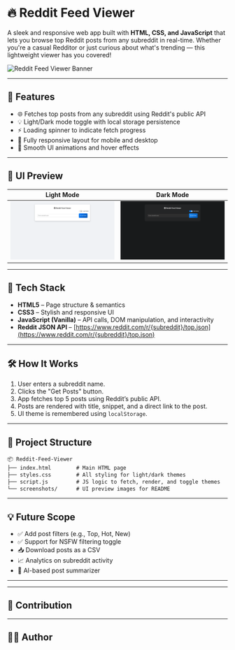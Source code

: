 
# 🔥 Reddit Feed Viewer

A sleek and responsive web app built with **HTML, CSS, and JavaScript** that lets you browse top Reddit posts from any subreddit in real-time. Whether you're a casual Redditor or just curious about what's trending — this lightweight viewer has you covered!

![Reddit Feed Viewer Banner](https://img.shields.io/badge/Built%20with-JavaScript%20%7C%20HTML%20%7C%20CSS-blue?style=flat&logo=javascript)


---

## 🚀 Features

- 🌐 Fetches top posts from any subreddit using Reddit's public API
- 💡 Light/Dark mode toggle with local storage persistence
- ⚡ Loading spinner to indicate fetch progress
- 📱 Fully responsive layout for mobile and desktop
- 🎨 Smooth UI animations and hover effects

---

## 📸 UI Preview

| Light Mode | Dark Mode |
|------------|-----------|
| ![Light UI](screenshots/light_ui.png) | ![Dark UI](screenshots/dark_ui.png) |

---

## 🧰 Tech Stack

- **HTML5** – Page structure & semantics
- **CSS3** – Stylish and responsive UI
- **JavaScript (Vanilla)** – API calls, DOM manipulation, and interactivity
- **Reddit JSON API** – [https://www.reddit.com/r/{subreddit}/top.json](https://www.reddit.com/r/{subreddit}/top.json)

---

## 🛠️ How It Works

1. User enters a subreddit name.
2. Clicks the "Get Posts" button.
3. App fetches top 5 posts using Reddit’s public API.
4. Posts are rendered with title, snippet, and a direct link to the post.
5. UI theme is remembered using `localStorage`.

---

## 📂 Project Structure

```
📦 Reddit-Feed-Viewer
├── index.html        # Main HTML page
├── styles.css        # All styling for light/dark themes
├── script.js         # JS logic to fetch, render, and toggle themes
└── screenshots/      # UI preview images for README
```

---

## 💡 Future Scope

- ✅ Add post filters (e.g., Top, Hot, New)
- ✅ Support for NSFW filtering toggle
- 📥 Download posts as a CSV
- 📈 Analytics on subreddit activity
- 🧠 AI-based post summarizer

---



---

## 🙌 Contribution



---

## 👨‍💻 Author

